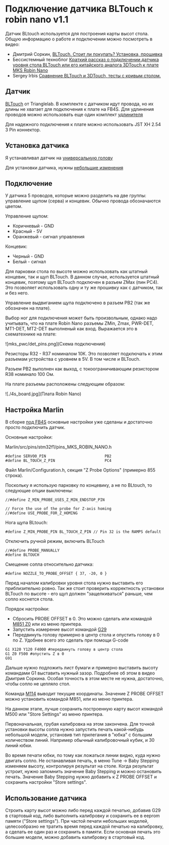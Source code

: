# Подключение датчика BLTouch к robin nano v1.1

Датчик BLtouch используется для построения карты высот стола. Общую информацию о работе и подключении можно посмотреть в видео:

* Дмитрий Соркин, [BLTouch. Стоит ли покупать? Установка, прошивка](https://www.youtube.com/watch?v=oJgKQKbN8nE)
* Бессистемный техноблог [Краткий рассказ о подключении датчика уровня стола BLTouch или его китайского аналога 3DTouch к плате MKS Robin Nano](https://www.youtube.com/watch?v=39TEYQN8iQ4)
* Sergey Irbis [Сравнение BLTouch и 3DTouch, тесты с кривым столом.](https://www.youtube.com/watch?v=x8OQZP-a3kc)

## Датчик

[BLTouch](https://aliexpress.ru/item/32832887426.html) от Trianglelab. В комплекте с датчиком идут провода, но их длины не хватает для подключения к плате на FB4S. Для удлинения проводов можно использовать еще один комплект [удлинителя](https://aliexpress.ru/item/32842916585.html)

Для надежного подключения к плате можно использовать JST XH 2.54 3 Pin коннектор.

## Установка датчика

Я устанавливал датчик на [универсальную голову](https://www.thingiverse.com/thing:4394165)

Для установки датчика, нужны [небольшие изменения](https://www.thingiverse.com/thing:4568900)

## Подключение

У датчика 5 проводов, которые можно разделить на две группы: управление щупом (серва) и концевик. Обычно провода обозначаются цветом.

Управление щупом:

* Коричневый - GND
* Красный - 5V
* Оранжевый - сигнал управления

Концевик:

* Черный - GND
* Белый - сигнал

Для парковки стола по высоте можно использовать как штатный концевик, так и щуп BLTouch. В данном случае, используется штатный концевик, поэтому щуп BLTouch подключен в разъем ZMax (пин PC4). Это позволяет использовать одну и ту же прошивку как с датчиком, так и без него.

Управление выдвиганием щупа подключено в разъем PB2 (так же обозначен на плате).

Выбор ног для подключения может быть произвольным, однако надо учитывать, что на плате Robin Nano разъемы ZMin, Zmax, PWR-DET, MT1-DET, MT2-DET выполненый как вход. Выражается это в схематехнике на плате:

![mks_pwc/det_pins.png](Схема подключения)

Резисторы R32 - R37 номиналом 10К. Это позволяет подключать к этим разъемам устройства с уровнем в 5V. В том числе и BLTouch.

Разъем PB2 выполнен как выход, с токоограничивающим резистором R38 номинало 100 Ом.

На плате разъемы расположены следующим образом:

![./4s_board.jpg](Плата Robin Nano)

## Настройка Marlin

В сборке [под FB4S](https://github.com/Sergey1560/Marlin_FB4S) основные настройки уже сделаны и достаточно просто подключить датчик.

Основные настройки:

Marlin/src/pins/stm32f1/pins_MKS_ROBIN_NANO.h

```
#define SERVO0_PIN                          PB2
#define BL_TOUCH_Z_PIN                      PC4
```

Файл Marlin/Configuration.h, секция "Z Probe Options" (примерно 855 строка). 

Поскольку я использую парковку по концевику, а не по BLtouch, то следующие опции выключены:

```
//#define Z_MIN_PROBE_USES_Z_MIN_ENDSTOP_PIN

// Force the use of the probe for Z-axis homing
//#define USE_PROBE_FOR_Z_HOMING
```

Нога щупа BLtouch:
```
#define Z_MIN_PROBE_PIN BL_TOUCH_Z_PIN // Pin 32 is the RAMPS default
```

Отключить ручной режим, включить BLTouch

```
//#define PROBE_MANUALLY
#define BLTOUCH
```

Смещение сопла относительно датчика:
```
#define NOZZLE_TO_PROBE_OFFSET { 37, -20, 0 }
```

Перед началом калибровки уровня стола нужно выставить его приблизительно ровно. Так же стоит проверить корректность установки BLTouch по высоте - его щуп должен "защелкиваться" раньше, чем сопло коснется стола. 

Порядок настройки:

* Сбросить PROBE OFFSET в 0. Это можно сделать или командой [M851 Z0](https://marlinfw.org/docs/gcode/M851.html) или из меню принтера.
* Запустить измерение высот командой [G29](https://marlinfw.org/docs/gcode/G029.html)
* Передвинуть голову примерно в центр стола и опустить голову в 0 по Z. Удобнее всего это сделать при помощи G-code

```
G1 X120 Y120 F4000 #передвинуть голову в центр стола
G1 Z0 F500 #опустить Z в 0
G91
```

Дальше нужно подложить лист бумаги и примерно выставить высоту командами G1 выставить нужный зазор. Подробнее об этом в видео Дмитрия Соркина. Особая точность в этом месте не нужна, достаточно, чтобы сопло не цепляло стол.

Команда [M114](https://marlinfw.org/docs/gcode/M114.html) выводит текущие координаты. Значение Z PROBE OFFSET можно установить командой M851, или из меню принтера.

На данном этапе, лучше сохранить построенную карту высот командой M500 или "Store Settings" из меню принтера.

Первоначальная, грубая калибровка на этом закончена. Для точной установки высоты сопла нужно запустить печать какой-нибудь небольшой модели, установив тип прилегания в "юбка" с большим количеством линий. Например обычный калибровочный кубик, и 30 линий юбки.

Во время печати юбки, по тому как ложаться линии видно, куда нужно двигать сопло. Не останавливая печать, в меню Tune -> Baby Stepping изменяем высоту, контролируя результат на столе. Когда результат устроит, нужно запомнить значение Baby Stepping и можно остановить печать. Значение Baby Stepping нужно добавить к Z PROBE OFFSET и сохранить настройки "Store settings".

## Использование датчика

Строить карту высот можно либо перед каждой печатью, добавив G29 в стартовый код, либо выполнить калибровку и сохранить ее в eeprom памяти ("Store settings"). При частой печати небольших моделей, целесообразно не тратить время перед каждой печатью на калибровку, а сделать ее один раз и сохранить в памяти. Если основная печать это большие модели, можно добавить калибровку в стартовый код.
